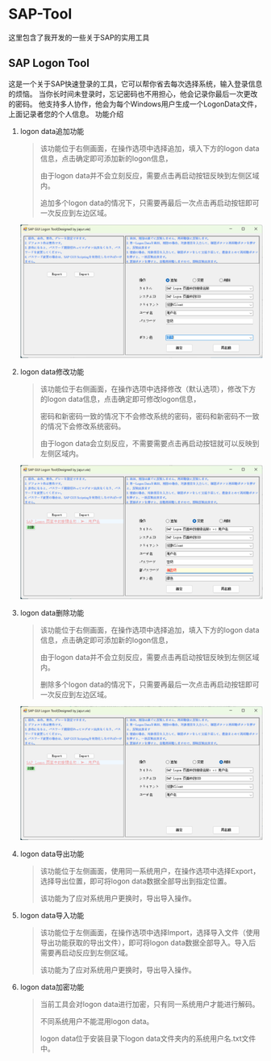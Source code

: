 # SAP-Tool
这里包含了我开发的一些关于SAP的实用工具

## SAP Logon Tool
这是一个关于SAP快速登录的工具，它可以帮你省去每次选择系统，输入登录信息的烦恼。
当你长时间未登录时，忘记密码也不用担心，他会记录你最后一次更改的密码。
他支持多人协作，他会为每个Windows用户生成一个LogonData文件，上面记录者您的个人信息。
功能介绍

1. logon data追加功能

   > 该功能位于右侧画面，在操作选项中选择追加，填入下方的logon data信息，点击确定即可添加新的logon信息，
   >
   > 由于logon data并不会立刻反应，需要点击再启动按钮反映到左侧区域内。
   >
   > 追加多个logon data的情况下，只需要再最后一次点击再启动按钮即可一次反应到左边区域。

   ![image-20241011101415745](./png/image-20241011101236427.png)

2. logon data修改功能

   > 该功能位于右侧画面，在操作选项中选择修改（默认选项），修改下方的logon data信息，点击确定即可修改logon信息，
   >
   > 密码和新密码一致的情况下不会修改系统的密码，密码和新密码不一致的情况下会修改系统密码。
   >
   > 由于logon data会立刻反应，不需要需要点击再启动按钮就可以反映到左侧区域内。

   ![image-20241011101905730](./png/image-20241011101905730.png)

   

3. logon data删除功能

   > 该功能位于右侧画面，在操作选项中选择追加，填入下方的logon data信息，点击确定即可添加新的logon信息，
   >
   > 由于logon data并不会立刻反应，需要点击再启动按钮反映到左侧区域内。
   >
   > 删除多个logon data的情况下，只需要再最后一次点击再启动按钮即可一次反应到左边区域。

   ![image-20241011102015133](./png/image-20241011102015133.png)

4. logon data导出功能

   > 该功能位于左侧画面，使用同一系统用户，在操作选项中选择Export，选择导出位置，即可将logon data数据全部导出到指定位置。
   >
   > 该功能为了应对系统用户更换时，导出导入操作。

5. logon data导入功能

   > 该功能位于左侧画面，在操作选项中选择Import，选择导入文件（使用导出功能获取的导出文件），即可将logon data数据全部导入。导入后需要再启动反应到左侧区域。
   >
   > 该功能为了应对系统用户更换时，导出导入操作。

6. logon data加密功能

   > 当前工具会对logon data进行加密，只有同一系统用户才能进行解码。
   >
   > 不同系统用户不能混用logon data。
   >
   > logon data位于安装目录下logon data文件夹内的系统用户名.txt文件中。
